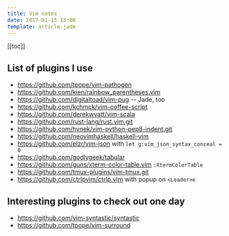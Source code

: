 ```yaml
---
title: Vim notes
date: 2017-01-15 15:00
template: article.jade
---
```


[[toc]]

## List of plugins I use

* https://github.com/tpope/vim-pathogen
* https://github.com/kien/rainbow_parentheses.vim
* https://github.com/digitaltoad/vim-pug -- Jade, too
* https://github.com/kchmck/vim-coffee-script
* https://github.com/derekwyatt/vim-scala
* https://github.com/rust-lang/rust.vim.git
* https://github.com/hynek/vim-python-pep8-indent.git
* https://github.com/neovimhaskell/haskell-vim
* https://github.com/elzr/vim-json with `let g:vim_json_syntax_conceal = 0`
* https://github.com/godlygeek/tabular
* https://github.com/guns/xterm-color-table.vim `:XtermColorTable`
* https://github.com/tmux-plugins/vim-tmux.git
* https://github.com/ctrlpvim/ctrlp.vim with popup on `<Leader>e`

## Interesting plugins to check out one day

* https://github.com/vim-syntastic/syntastic
* https://github.com/tpope/vim-surround

